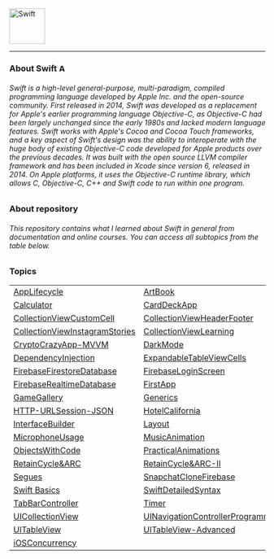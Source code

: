 <picture>
  <source media="(prefers-color-scheme: dark)" srcset="https://www.swift.org/assets/images/swift~dark.svg">
  <img src="https://www.swift.org/assets/images/swift.svg" alt="Swift" height="70"> 
</picture>

<hr>

### About Swift <img height="15" alt="Apple" src="https://user-images.githubusercontent.com/94539804/220187705-b09770c8-0026-47bf-8c6c-e49666dfc521.png">
###### Swift is a high-level general-purpose, multi-paradigm, compiled programming language developed by Apple Inc. and the open-source community. First released in 2014, Swift was developed as a replacement for Apple's earlier programming language Objective-C, as Objective-C had been largely unchanged since the early 1980s and lacked modern language features. Swift works with Apple's Cocoa and Cocoa Touch frameworks, and a key aspect of Swift's design was the ability to interoperate with the huge body of existing Objective-C code developed for Apple products over the previous decades. It was built with the open source LLVM compiler framework and has been included in Xcode since version 6, released in 2014. On Apple platforms, it uses the Objective-C runtime library, which allows C, Objective-C, C++ and Swift code to run within one program.

##

### About repository
###### This repository contains what I learned about Swift in general from documentation and online courses. You can access all subtopics from the table below.

##

### Topics

|  |  |  |
|-----|-----|-----|
[AppLifecycle](/AppLifecycle) | [ArtBook](/ArtBook) | [Autolayout&StackView](/Autolayout&StackView) | 
[Calculator](/Calculator) | [CardDeckApp](/CardDeckApp) | [CatchThePokeball](/CatchThePokeball) |
[CollectionViewCustomCell](/CollectionViewCustomCell) | [CollectionViewHeaderFooter](/CollectionViewHeaderFooter) | [CollectionViewInTableViewCell](/CollectionViewInTableViewCell) |
[CollectionViewInstagramStories](/CollectionViewInstagramStories) | [CollectionViewLearning](/CollectionViewLearning) | [CollectionViewSupplementaryViews](/CollectionViewSupplementaryViews) |
[CryptoCrazyApp-MVVM](/CryptoCrazyApp-MVVM) | [DarkMode](/DarkMode) | [DataStorage](/DataStorage) |
[DependencyInjection](/DependencyInjection) | [ExpandableTableViewCells](/ExpandableTableViewCells) | [FaceRecognition](/FaceRecognition) |
[FirebaseFirestoreDatabase](/FirebaseFirestoreDatabase) | [FirebaseLoginScreen](/FirebaseLoginScreen) | [FirebasePhotoUploadDownload](/FirebasePhotoUploadDownload) | 
[FirebaseRealtimeDatabase](/FirebaseRealtimeDatabase) | [FirstApp](/FirstApp) | [FlashlightBasic](/FlashlightBasic) |
[GameGallery](/GameGallery) | [Generics](/Generics) | [GestureRecognizer](/GestureRecognizer) |
[HTTP-URLSession-JSON](/HTTP-URLSession-JSON) | [HotelCalifornia](/HotelCalifornia) | [InstaCloneFirebase](/InstaCloneFirebase) | 
[InterfaceBuilder](/InterfaceBuilder) | [Layout](/Layout) | [MapJournal](/MapJournal) |
[MicrophoneUsage](/MicrophoneUsage) | [MusicAnimation](/MusicAnimation) | [OOP](/OOP) |
[ObjectsWithCode](/ObjectsWithCode) | [PracticalAnimations](/PracticalAnimations) | [RegularShowApp](/RegularShowApp) |
[RetainCycle&ARC](/RetainCycle&ARC) | [RetainCycle&ARC-II](/RetainCycle&ARC-II) | [Segue&NavigationController](/Segue&NavigationController) |
[Segues](/Segues) | [SnapchatCloneFirebase](/SnapchatCloneFirebase) | [SpacePictureOfTheDay-API](/SpacePictureOfTheDay-API) |
[Swift Basics](Swift%20Basics) | [SwiftDetailedSyntax](/SwiftDetailedSyntax) | [SystemViewControllers](/SystemViewControllers) |
[TabBarController](/TabBarController) | [Timer](/Timer) | [UIAlertController](/UIAlertController) |
[UICollectionView](/UICollectionView) | [UINavigationControllerProgrammatically](/UINavigationControllerProgrammatically) | [UITabBarControllerProgrammatically](/UITabBarControllerProgrammatically) |
[UITableView](/UITableView) | [UITableView-Advanced](/UITableView-Advanced) | [ViewControllerLifecycle](/ViewControllerLifecycle) |
[iOSConcurrency](/iOSConcurrency) |
